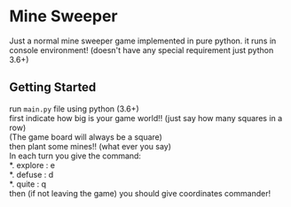 
# Mine Sweeper

Just a normal mine sweeper game implemented in pure python.
it runs in console environment!
(doesn't have any special requirement just python 3.6+)

## Getting Started

run `main.py` file using python (3.6+)     
first indicate how big is your game world!! (just say how many squares in a row)    
(The game board will always be a square)    
then plant some mines!! (what ever you say)    
In each turn you give the command:    
*. explore : e    
*. defuse : d    
*. quite : q    
then (if not leaving the game) you should give coordinates commander!   
